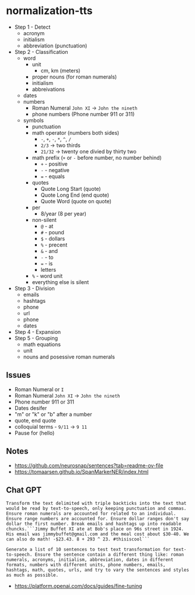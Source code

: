 # normalization-tts
- Step 1 - Detect
    - acronym
    - initialism
    - abbreviation (punctuation)
- Step 2 - Classification
    - word
        - unit
            - cm, km (meters)
        - proper nouns (for roman numerals)
        - initialism
        - abbreivations
    - dates
    - numbers
        - Roman Numeral `John XI` -> `John the nineth`
        - phone numbers (Phone number 911 or 311)
    - symbols
        - punctuation
        - math operator (numbers both sides)
            - `-`, `+`, `-`, `*`, `^`, `/`
            - `2/3` -> two thirds
            - `21/32` -> twenty one divied by thirty two
        - math prefix (`+` or `-` before number, no number behind)
            - `+` - positive
            - `-` - negative
            - `=` - equals
        - quotes
            - Quote Long Start (quote)
            - Quote Long End (end quote)
            - Quote Word (quote on quote)
        - per
            - 8/year (8 per year)
        - non-silent
            - `@` - at
            - `#` - pound
            - `$` - dollars
            - `%` - precent
            - `&` - and
            - `-` - to
            - `=` - is
            - letters
        - `%` - word unit
        - everything else is silent
- Step 3 - Division
    - emails
    - hashtags
    - phone
    - url
    - phone
    - dates
- Step 4 - Expansion
- Step 5 - Grouping
    - math equations
    - unit
    - nouns and posessive roman numerals


## Issues
- Roman Numeral or `I`
- Roman Numeral `John XI` -> `John the nineth`
- Phone number 911 or 311
- Dates desifer
- "m" or "k" or "b" after a number
- quote, end quote
- colloquial terms - `9/11` -> `9 11`
- Pause for (hello)


## Notes
- https://github.com/neurosnap/sentences?tab=readme-ov-file
- https://tomaarsen.github.io/SpanMarkerNER/index.html

## Chat GPT
```
Transform the text delimited with triple backticks into the text that would be read by text-to-speech, only keeping punctuation and commas. Ensure roman numerals are accounted for related to an individual. Ensure range numbers are accounted for. Ensure dollar ranges don't say dollar the first number. Break emails and hashtags up into readable chuncks.```Jimmy Buffet XI ate at Bob's place on 96s street in 1924. His email was jimmybuffet@gmail.com and the meal cost about $30-40. We can also do math! -$23.43. 8 + 293 ^ 23. #thisiscool```
```
```
Generate a list of 10 sentences to test text transformation for text-to-speech. Ensure the sentence contain a different thing like: roman numerals, acronyms, initialism, abbreviation, dates in different formats, numbers with different units, phone numbers, emails, hashtags, math, quotes, urls, and try to vary the sentences and styles as much as possible.
```
- https://platform.openai.com/docs/guides/fine-tuning